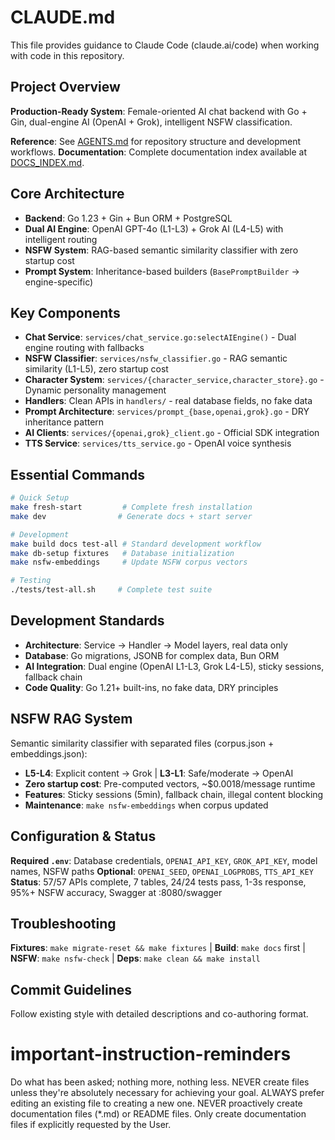# CLAUDE.md

This file provides guidance to Claude Code (claude.ai/code) when working with code in this repository.

## Project Overview
**Production-Ready System**: Female-oriented AI chat backend with Go + Gin, dual-engine AI (OpenAI + Grok), intelligent NSFW classification.

**Reference**: See [AGENTS.md](./AGENTS.md) for repository structure and development workflows.
**Documentation**: Complete documentation index available at [DOCS_INDEX.md](./DOCS_INDEX.md).

## Core Architecture
- **Backend**: Go 1.23 + Gin + Bun ORM + PostgreSQL
- **Dual AI Engine**: OpenAI GPT-4o (L1-L3) + Grok AI (L4-L5) with intelligent routing
- **NSFW System**: RAG-based semantic similarity classifier with zero startup cost
- **Prompt System**: Inheritance-based builders (`BasePromptBuilder` → engine-specific)

## Key Components
- **Chat Service**: `services/chat_service.go:selectAIEngine()` - Dual engine routing with fallbacks
- **NSFW Classifier**: `services/nsfw_classifier.go` - RAG semantic similarity (L1-L5), zero startup cost
- **Character System**: `services/{character_service,character_store}.go` - Dynamic personality management
- **Handlers**: Clean APIs in `handlers/` - real database fields, no fake data
- **Prompt Architecture**: `services/prompt_{base,openai,grok}.go` - DRY inheritance pattern
- **AI Clients**: `services/{openai,grok}_client.go` - Official SDK integration
- **TTS Service**: `services/tts_service.go` - OpenAI voice synthesis

## Essential Commands
```bash
# Quick Setup
make fresh-start         # Complete fresh installation
make dev                # Generate docs + start server

# Development
make build docs test-all # Standard development workflow
make db-setup fixtures   # Database initialization
make nsfw-embeddings     # Update NSFW corpus vectors

# Testing
./tests/test-all.sh     # Complete test suite
```

## Development Standards
- **Architecture**: Service → Handler → Model layers, real data only
- **Database**: Go migrations, JSONB for complex data, Bun ORM
- **AI Integration**: Dual engine (OpenAI L1-L3, Grok L4-L5), sticky sessions, fallback chain
- **Code Quality**: Go 1.21+ built-ins, no fake data, DRY principles

## NSFW RAG System
Semantic similarity classifier with separated files (corpus.json + embeddings.json):
- **L5-L4**: Explicit content → Grok | **L3-L1**: Safe/moderate → OpenAI
- **Zero startup cost**: Pre-computed vectors, ~$0.0018/message runtime
- **Features**: Sticky sessions (5min), fallback chain, illegal content blocking
- **Maintenance**: `make nsfw-embeddings` when corpus updated

## Configuration & Status
**Required `.env`**: Database credentials, `OPENAI_API_KEY`, `GROK_API_KEY`, model names, NSFW paths
**Optional**: `OPENAI_SEED`, `OPENAI_LOGPROBS`, `TTS_API_KEY`
**Status**: 57/57 APIs complete, 7 tables, 24/24 tests pass, 1-3s response, 95%+ NSFW accuracy, Swagger at :8080/swagger

## Troubleshooting
**Fixtures**: `make migrate-reset && make fixtures` | **Build**: `make docs` first | **NSFW**: `make nsfw-check` | **Deps**: `make clean && make install`

## Commit Guidelines
Follow existing style with detailed descriptions and co-authoring format.

# important-instruction-reminders
Do what has been asked; nothing more, nothing less.
NEVER create files unless they're absolutely necessary for achieving your goal.
ALWAYS prefer editing an existing file to creating a new one.
NEVER proactively create documentation files (*.md) or README files. Only create documentation files if explicitly requested by the User.